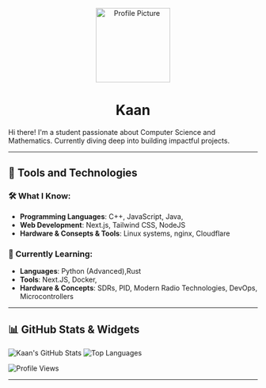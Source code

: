 <p align="center">
  <img src="https://github.com/knkr1.png" alt="Profile Picture" width="150" height="150">
</p>

<h1 align="center">Kaan</h1>

Hi there! I'm a student passionate about Computer Science and Mathematics. Currently diving deep into building impactful projects.

---

## 🚀 Tools and Technologies

### 🛠️ What I Know:
- **Programming Languages**: C++, JavaScript, Java, 
- **Web Development**: Next.js, Tailwind CSS, NodeJS
- **Hardware & Consepts & Tools**: Linux systems, nginx, Cloudflare

### 🌱 Currently Learning:
- **Languages**: Python (Advanced),Rust
- **Tools**: Next.JS, Docker,
- **Hardware & Concepts**: SDRs, PID, Modern Radio Technologies, DevOps, Microcontrollers

---

## 📊 GitHub Stats & Widgets

![Kaan's GitHub Stats](https://github-readme-stats.vercel.app/api?username=knkr1&show_icons=true&theme=radical)
![Top Languages](https://github-readme-stats.vercel.app/api/top-langs/?username=knkr1&layout=compact&theme=radical)

![Profile Views](https://komarev.com/ghpvc/?username=knkr1&color=blue)

---
